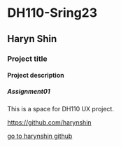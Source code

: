 # DH110-Sring23

## Haryn Shin

### Project title

#### Project description

##### Assignment01

This is a space for DH110 UX project.

https://github.com/harynshin

[go to harynshin github](https://github.com/harynshin)


